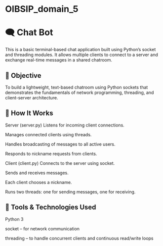 # OIBSIP_domain_5

# 🗨️ Chat Bot 
This is a basic terminal-based chat application built using Python’s socket and threading modules. It allows multiple clients to connect to a server and exchange real-time messages in a shared chatroom.

## 📌 Objective
To build a lightweight, text-based chatroom using Python sockets that demonstrates the fundamentals of network programming, threading, and client-server architecture.

## 🚀 How It Works
Server (server.py)
Listens for incoming client connections.

Manages connected clients using threads.

Handles broadcasting of messages to all active users.

Responds to nickname requests from clients.

Client (client.py)
Connects to the server using socket.

Sends and receives messages.

Each client chooses a nickname.

Runs two threads: one for sending messages, one for receiving.

## 🧰 Tools & Technologies Used
Python 3

socket – for network communication

threading – to handle concurrent clients and continuous read/write loops


